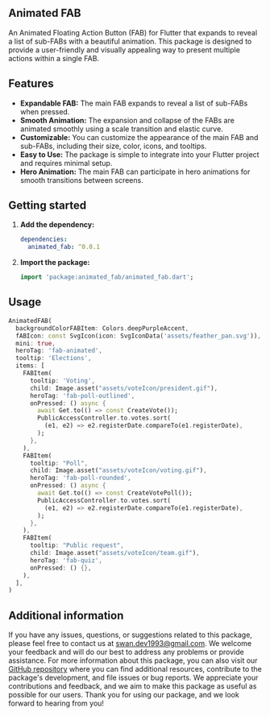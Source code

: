 
## Animated FAB

An Animated Floating Action Button (FAB) for Flutter that expands to reveal a list of sub-FABs with a beautiful animation. 
This package is designed to provide a user-friendly and visually appealing way to present multiple actions within a single FAB.


## Features

 - **Expandable FAB:** The main FAB expands to reveal a list of sub-FABs when pressed.
 - **Smooth Animation:** The expansion and collapse of the FABs are animated smoothly using a scale transition and elastic curve.
 - **Customizable:** You can customize the appearance of the main FAB and sub-FABs, including their size, color, icons, and tooltips.
 - **Easy to Use:** The package is simple to integrate into your Flutter project and requires minimal setup.
 - **Hero Animation:** The main FAB can participate in hero animations for smooth transitions between screens.




## Getting started


1.  **Add the dependency:**

    ```yaml
    dependencies:
      animated_fab: ^0.0.1
    ```
    
2.  **Import the package:**

    ```dart
    import 'package:animated_fab/animated_fab.dart';
    ```
    

## Usage


```dart
AnimatedFAB(
  backgroundColorFABItem: Colors.deepPurpleAccent,
  fABIcon: const SvgIcon(icon: SvgIconData('assets/feather_pan.svg')),
  mini: true,
  heroTag: 'fab-animated',
  tooltip: 'Elections',
  items: [
    FABItem(
      tooltip: 'Voting',
      child: Image.asset("assets/voteIcon/president.gif"),
      heroTag: 'fab-poll-outlined',
      onPressed: () async {
        await Get.to(() => const CreateVote());
        PublicAccessController.to.votes.sort(
          (e1, e2) => e2.registerDate.compareTo(e1.registerDate),
        );
      },
    ),
    FABItem(
      tooltip: "Poll",
      child: Image.asset("assets/voteIcon/voting.gif"),
      heroTag: 'fab-poll-rounded',
      onPressed: () async {
        await Get.to(() => const CreateVotePoll());
        PublicAccessController.to.votes.sort(
          (e1, e2) => e2.registerDate.compareTo(e1.registerDate),
        );
      },
    ),
    FABItem(
      tooltip: "Public request",
      child: Image.asset("assets/voteIcon/team.gif"),
      heroTag: 'fab-quiz',
      onPressed: () {},
    ),
  ],
)

```

## Additional information

If you have any issues, questions, or suggestions related to this package, please feel free to contact us at [swan.dev1993@gmail.com](mailto:swan.dev1993@gmail.com). We welcome your feedback and will do our best to address any problems or provide assistance.
For more information about this package, you can also visit our [GitHub repository](https://github.com/SwanFlutter/app_bar_auto_hide) where you can find additional resources, contribute to the package's development, and file issues or bug reports. We appreciate your contributions and feedback, and we aim to make this package as useful as possible for our users.
Thank you for using our package, and we look forward to hearing from you!
